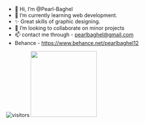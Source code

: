 - 👋 Hi, I’m @Pearl-Baghel
- 🌱 I’m currently learning web development.
- ✨ Great skills of graphic designing.
- 💞️ I’m looking to collaborate on minor projects
- 📫 contact me through - pearlbaghel@gmail.com
- Behance - https://www.behance.net/pearlbaghel12

<!---
Pearl-Baghel/Pearl-Baghel is a ✨ special ✨ repository because its `README.md` (this file) appears on your GitHub profile.
You can click the Preview link to take a look at your changes.
--->
![visitors](https://visitor-badge.glitch.me/badge?page_id=page.id)
<img height="180em" src="https://github-readme-stats.vercel.app/api?username=Pearl-Baghel&show_icons=true&hide_border=true&&count_private=true&include_all_commits=true" />
